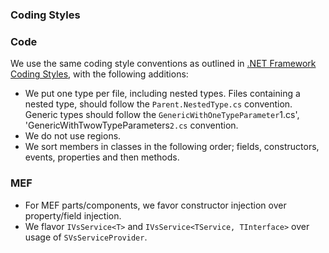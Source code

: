 ### Coding Styles

### Code

We use the same coding style conventions as outlined in [.NET Framework Coding Styles](https://github.com/dotnet/corefx/blob/master/Documentation/coding-guidelines/coding-style.md), with the following additions:

- We put one type per file, including nested types. Files containing a nested type, should follow the `Parent.NestedType.cs` convention. Generic types should follow the `GenericWithOneTypeParameter`1.cs', 'GenericWithTwowTypeParameters`2.cs` convention.
- We do not use regions.
- We sort members in classes in the following order; fields, constructors, events, properties and then methods.

### MEF

- For MEF parts/components, we favor constructor injection over property/field injection.
- We flavor `IVsService<T>` and `IVsService<TService, TInterface>` over usage of `SVsServiceProvider`.
